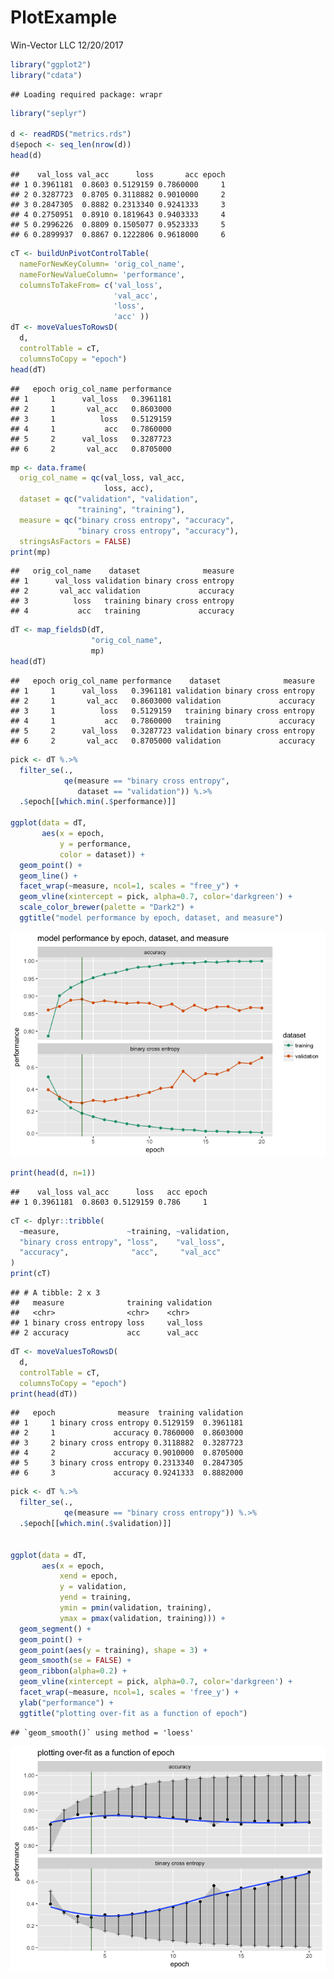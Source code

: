 PlotExample
================
Win-Vector LLC
12/20/2017

``` r
library("ggplot2")
library("cdata")
```

    ## Loading required package: wrapr

``` r
library("seplyr")

d <- readRDS("metrics.rds")
d$epoch <- seq_len(nrow(d))
head(d)
```

    ##    val_loss val_acc      loss       acc epoch
    ## 1 0.3961181  0.8603 0.5129159 0.7860000     1
    ## 2 0.3287723  0.8705 0.3118882 0.9010000     2
    ## 3 0.2847305  0.8882 0.2313340 0.9241333     3
    ## 4 0.2750951  0.8910 0.1819643 0.9403333     4
    ## 5 0.2996226  0.8809 0.1505077 0.9523333     5
    ## 6 0.2899937  0.8867 0.1222806 0.9618000     6

``` r
cT <- buildUnPivotControlTable(
  nameForNewKeyColumn= 'orig_col_name',
  nameForNewValueColumn= 'performance',
  columnsToTakeFrom= c('val_loss',
                       'val_acc',
                       'loss',
                       'acc' ))
dT <- moveValuesToRowsD(
  d,
  controlTable = cT,
  columnsToCopy = "epoch")
head(dT)
```

    ##   epoch orig_col_name performance
    ## 1     1      val_loss   0.3961181
    ## 2     1       val_acc   0.8603000
    ## 3     1          loss   0.5129159
    ## 4     1           acc   0.7860000
    ## 5     2      val_loss   0.3287723
    ## 6     2       val_acc   0.8705000

``` r
mp <- data.frame(
  orig_col_name = qc(val_loss, val_acc, 
                     loss, acc),
  dataset = qc("validation", "validation", 
               "training", "training"),
  measure = qc("binary cross entropy", "accuracy",
               "binary cross entropy", "accuracy"),
  stringsAsFactors = FALSE)
print(mp)
```

    ##   orig_col_name    dataset              measure
    ## 1      val_loss validation binary cross entropy
    ## 2       val_acc validation             accuracy
    ## 3          loss   training binary cross entropy
    ## 4           acc   training             accuracy

``` r
dT <- map_fieldsD(dT, 
                  "orig_col_name",
                  mp)
head(dT)
```

    ##   epoch orig_col_name performance    dataset              measure
    ## 1     1      val_loss   0.3961181 validation binary cross entropy
    ## 2     1       val_acc   0.8603000 validation             accuracy
    ## 3     1          loss   0.5129159   training binary cross entropy
    ## 4     1           acc   0.7860000   training             accuracy
    ## 5     2      val_loss   0.3287723 validation binary cross entropy
    ## 6     2       val_acc   0.8705000 validation             accuracy

``` r
pick <- dT %.>%
  filter_se(.,
            qe(measure == "binary cross entropy",
               dataset == "validation")) %.>%
  .$epoch[[which.min(.$performance)]]

ggplot(data = dT, 
       aes(x = epoch, 
           y = performance,
           color = dataset)) +
  geom_point() +
  geom_line() +
  facet_wrap(~measure, ncol=1, scales = "free_y") +
  geom_vline(xintercept = pick, alpha=0.7, color='darkgreen') +
  scale_color_brewer(palette = "Dark2") + 
  ggtitle("model performance by epoch, dataset, and measure")
```

![](PlotExample_files/figure-markdown_github/firstplot-1.png)

``` r
print(head(d, n=1))
```

    ##    val_loss val_acc      loss   acc epoch
    ## 1 0.3961181  0.8603 0.5129159 0.786     1

``` r
cT <- dplyr::tribble(
  ~measure,               ~training, ~validation,
  "binary cross entropy", "loss",    "val_loss",
  "accuracy",              "acc",     "val_acc"
)
print(cT)
```

    ## # A tibble: 2 x 3
    ##   measure              training validation
    ##   <chr>                <chr>    <chr>     
    ## 1 binary cross entropy loss     val_loss  
    ## 2 accuracy             acc      val_acc

``` r
dT <- moveValuesToRowsD(
  d,
  controlTable = cT,
  columnsToCopy = "epoch")
print(head(dT))
```

    ##   epoch              measure  training validation
    ## 1     1 binary cross entropy 0.5129159  0.3961181
    ## 2     1             accuracy 0.7860000  0.8603000
    ## 3     2 binary cross entropy 0.3118882  0.3287723
    ## 4     2             accuracy 0.9010000  0.8705000
    ## 5     3 binary cross entropy 0.2313340  0.2847305
    ## 6     3             accuracy 0.9241333  0.8882000

``` r
pick <- dT %.>%
  filter_se(.,
            qe(measure == "binary cross entropy")) %.>%
  .$epoch[[which.min(.$validation)]]


ggplot(data = dT, 
       aes(x = epoch,
           xend = epoch,
           y = validation,
           yend = training,
           ymin = pmin(validation, training),
           ymax = pmax(validation, training))) +
  geom_segment() +
  geom_point() +
  geom_point(aes(y = training), shape = 3) +
  geom_smooth(se = FALSE) +
  geom_ribbon(alpha=0.2) +
  geom_vline(xintercept = pick, alpha=0.7, color='darkgreen') +
  facet_wrap(~measure, ncol=1, scales = 'free_y') +
  ylab("performance") +
  ggtitle("plotting over-fit as a function of epoch")
```

    ## `geom_smooth()` using method = 'loess'

![](PlotExample_files/figure-markdown_github/lineplot-1.png)
